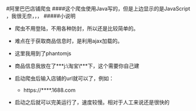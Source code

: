 #阿里巴巴店铺爬虫
####这个爬虫使用Java写的，但是上边显示的是JavaScript ，我很无奈，，，
#####小说明
* 爬虫不用登陆，不用各种防封，所以还是比较简单的。
* 难点在于获取商品信息时，是利用ajax加载的。
* 这里我用到了phantomjs
* 商品信息我放在了***j:\\淘宝\\***下，这个需要你自己建
* 启动爬虫后输入店铺的url就可以了，例如：
	* https://****.1688.com
	
* 启动之后就可以完美运行了，速度较慢。相对于人工来说还是很快的